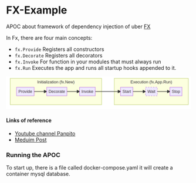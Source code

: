 # FX-Example 

APOC about framework of dependency injection of uber [FX](https://uber-go.github.io/fx/) 

In Fx, there are four main concepts:

* `fx.Provide`  Registers all constructors
* `fx.Decorate` Registers all decorators 
* `fx.Invoke`   For function in your modules that must always run  
* `fx.Run`      Executes the app and runs all startup hooks appended to it.

![img.png](img.png)



#### Links of reference
* [Youtube channel Panpito](https://www.youtube.com/watch?v=UnrAF8FwfXU&t=1751s&ab_channel=Panpito)
* [Meduim Post](https://luannt2909.medium.com/apply-dependency-injection-with-uber-fx-golang-365d914189c1)

### Running the APOC
To start up, there is a file called docker-compose.yaml it will create a container mysql database.